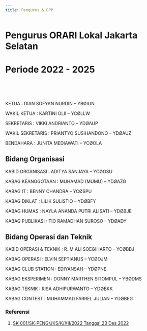 ```yaml
---
title: Pengurus & DPP
---
```

# Pengurus ORARI Lokal Jakarta Selatan

# Periode 2022 - 2025

&nbsp;

&nbsp;

KETUA                                                        : DIAN SOFYAN NURDIN – YBØIUN

WAKIL KETUA                                             : KARTINI OLII – YCØLLW

SEKRETARIS                                              : VIKKI ANDRIANTO – YDØAUP

WAKIL SEKRETARIS                                  : PRIANTYO SUSIHANDONO – YDØAUZ

BENDAHARA                                              : JUNITA MEDIAWATI – YCØOLA

## Bidang Organisasi

KABID ORGANISASI                                 : ADITYA SANJAYA – YCØOSU

KABAG KEANGGOTAAN                            : MUHAMAD (MUMU) – YDØAZG

KABAG IT                                                    : BENNY CHANDRA – YCØSPU

KABAG DIKLAT                                           : LILIK SULISTIO – YDØBFY

KABAG HUMAS                                          : NAYLA ANANDA PUTRI ALISATI – YDØBJE

KABAG PUBLIKASI                                     : TIO RAMADHAN SUROSO – YDØADY

## Bidang Operasi dan Teknik

KABID OPERASI & TEKNIK                      : R. M ALI SOEGIHARTO – YCØBBJ

KABAG OPERASI                                       : ELVIN SEPTIANUS – YCØOJM

KABAG CLUB STATION                              : EDIYANSAH – YDØPNE

KABAG EKSPERIMEN                                : DONNY MARTHEN SITOMPUL – YBØDMS

KABAG TEKNIK    : RISA ADHIPURWANTO – YDØBKK

KABAG CONTEST                                      : MUHAMMAD FARREL JULIAN – YDØBEG

### Referensi
1. [SK 001/SK-PENG/JKS/K/XII/2022 Tanggal 23 Des 2022](https://drive.google.com/file/d/1Q0Ufiglg38qfQT3f9nR6HjhUuv8pChak/view?usp=share_link)